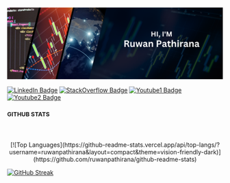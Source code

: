 ![](./assets/header.png)

[![LinkedIn Badge](https://img.shields.io/badge/LinkedIn-Profile-informational?style=flat&logo=linkedin&logoColor=0A66C2&color=0D76A8)](https://www.linkedin.com/in/ruwanpathirana/)
[![StackOverflow Badge](https://img.shields.io/badge/Stackoverflow-Profile-informational?style=flat&logo=stackoverflow&logoColor=F58025&color=0D76A8)](https://stackoverflow.com/users/19273724/ruwan-pathirana/)
[![Youtube1 Badge](https://img.shields.io/badge/Ceylonstats-Profile-informational?style=flat&logo=youtube&logoColor=FF0000&color=0D76A8)](https://www.youtube.com/@CeylonStats/)
[![Youtube2 Badge](https://img.shields.io/badge/PathiranaAcademy-Profile-informational?style=flat&logo=youtube&logoColor=FF0000&color=0D76A8)](https://www.youtube.com/@PathiranaAcademy/)


### <sup> GITHUB STATS </sup>
<br/>
</div>
<p align="center">
[![Top Languages](https://github-readme-stats.vercel.app/api/top-langs/?username=ruwanpathirana&layout=compact&theme=vision-friendly-dark)](https://github.com/ruwanpathirana/github-readme-stats)

[![GitHub Streak](http://github-readme-streak-stats.herokuapp.com?user=ruwanpathirana&theme=dark&background=000000)](https://git.io/streak-stats)
</p>
<!---![Ruwan's github stats](https://github-readme-stats.vercel.app/api?username=ruwanpathirana&count_private=true&show_icons=true&theme=vision-friendly-dark)--->




